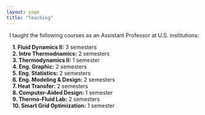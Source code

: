 ```yaml
---
layout: page
title: "Teaching"
---
```

&nbsp;&nbsp;I taught the following courses as an Assistant Professor at U.S. institutions:

&nbsp;&nbsp;&nbsp;&nbsp;**1. Fluid Dynamics II:** 3 semesters<br>
&nbsp;&nbsp;&nbsp;&nbsp;**2. Intro Thermodnamics:** 2 semesters<br>
&nbsp;&nbsp;&nbsp;&nbsp;**3. Thermodynamics II:** 1 semester<br>
&nbsp;&nbsp;&nbsp;&nbsp;**4. Eng. Graphic:** 2 semesters<br>
&nbsp;&nbsp;&nbsp;&nbsp;**5. Eng. Statistics:** 2 semesters<br>
&nbsp;&nbsp;&nbsp;&nbsp;**6. Eng. Modeling & Design:** 2 semesters<br>
&nbsp;&nbsp;&nbsp;&nbsp;**7. Heat Transfer:** 2 semesters <br>
&nbsp;&nbsp;&nbsp;&nbsp;**8. Computer-Aided Design:** 1 semester <br>
&nbsp;&nbsp;&nbsp;&nbsp;**9. Thermo-Fluid Lab:** 2 semesters <br>
&nbsp;&nbsp;&nbsp;&nbsp;**10. Smart Grid Optimization:** 1 semester <br>
